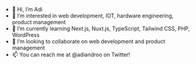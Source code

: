 - 👋 Hi, I’m Adi
- 👀 I’m interested in web development, IOT, hardware engineering, product management
- 🌱 I’m currently learning Next.js, Nuxt.js, TypeScript, Tailwind CSS, PHP, WordPress
- 💞️ I’m looking to collaborate on web development and product management 
- 📫 You can reach me at @adiandroo on Twitter!
